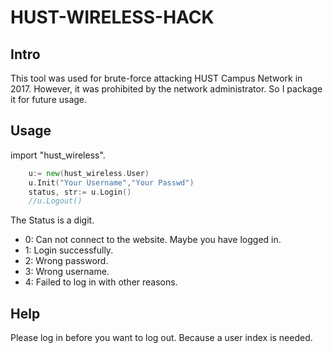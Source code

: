 # HUST-WIRELESS-HACK

## Intro

This tool was used for brute-force attacking HUST Campus Network in 2017. However, it was prohibited by the network administrator. So I package it for future usage.

## Usage

import "hust_wireless".

```go
    u:= new(hust_wireless.User)
    u.Init("Your Username","Your Passwd")
    status, str:= u.Login()
    //u.Logout()
```

The Status is a digit.
- 0: Can not connect to the website. Maybe you have logged in.
- 1: Login successfully.
- 2: Wrong password.
- 3: Wrong username.
- 4: Failed to log in with other reasons.

## Help

Please log in before you want to log out. Because a user index is needed.
